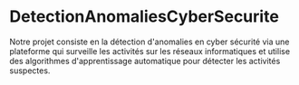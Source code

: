# DetectionAnomaliesCyberSecurite
Notre projet consiste en la détection d'anomalies en cyber sécurité via une plateforme qui surveille les activités sur les réseaux informatiques et utilise des algorithmes d'apprentissage automatique pour détecter les activités suspectes. 
